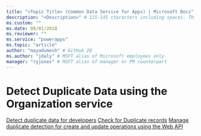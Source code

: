 ```yaml
---
title: "<Topic Title> (Common Data Service for Apps) | Microsoft Docs" # Intent and product brand in a unique string of 43-59 chars including spaces
description: "<Description>" # 115-145 characters including spaces. This abstract displays in the search result.
ms.custom: ""
ms.date: 08/01/2018
ms.reviewer: ""
ms.service: "powerapps"
ms.topic: "article"
author: "mayadumesh" # GitHub ID
ms.author: "jdaly" # MSFT alias of Microsoft employees only
manager: "ryjones" # MSFT alias of manager or PM counterpart
---
```

# Detect Duplicate Data using the Organization service

<!-- 
Was Mike Carter

New page specifically about how to use Org service to perform these tasks.

Tells the high level story
powerapps-docs/developer/common-data-service/detect-duplicate-data-for-developers.md 
Tells the org service story
powerapps-docs/developer/common-data-service/org-service/detect-duplicate-data.md
Tells the Web API Story
powerapps-docs/developer/common-data-service/webapi/detect-duplicate-data.md

Keep in mind that examples for create and update operations are in :
powerapps-docs/developer/common-data-service/org-service/entity-operations-create.md#check-for-duplicate-records
 

https://docs.microsoft.com/en-us/dynamics365/customer-engagement/developer/detect-duplicate-data-for-developers
https://docs.microsoft.com/en-us/dynamics365/customer-engagement/developer/enable-disable-duplicate-detection
https://docs.microsoft.com/en-us/dynamics365/customer-engagement/developer/run-duplicate-detection
https://docs.microsoft.com/en-us/dynamics365/customer-engagement/developer/duplicate-detection-create-update
https://docs.microsoft.com/en-us/dynamics365/customer-engagement/developer/duplicate-detection-messages
https://docs.microsoft.com/en-us/dynamics365/customer-engagement/developer/duplicaterule-entities


-->
[Detect duplicate data for developers](../detect-duplicate-data-for-developers.md)
[Check for Duplicate records](entity-operations-create.md#check-for-duplicate-records)
[Manage duplicate detection for create and update operations using the Web API](../webapi/manage-duplicate-detection-create-update.md)
